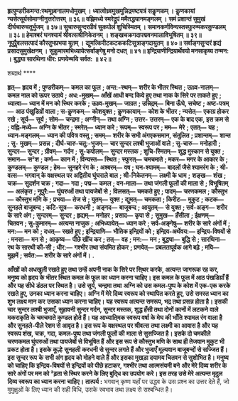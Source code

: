**हृत्पुण्डरीकमन्त:स्थमूध्र्वनालमधोमुखम् ।** **ध्यात्वोध्र्वमुखमुन्निद्रमष्टपत्रं सकॢणकम् ।** **कॢणकायां न्यसेत्सूर्यसोमाग्नीनुत्तरोत्तरम् ॥ ३६॥** **वह्निमध्ये स्मरेद्रूपं ममैतद्ध्यानमङ्गलम् ।** **समं प्रशान्तं सुमुखं दीर्घचारुचतुर्भुजम् ॥ ३७॥** **सुचारुसुन्दरग्रीवं सुकपोलं शुचिस्मितम् ।** **समानकर्णविन्यस्तस्फुरन्मकरकुण्डलम् ॥ ३८॥** **हेमाश्बरं घनश्यामं श्रीवत्सश्रीनिकेतनम् ।** **शङ्खचक्रगदापद्मवनमालाविभूषितम् ॥ ३९॥** **नूपुरैॢवलसत्पादं कौस्तुभप्रभया युतम् ।** **द्युमत्किरीटकटककटिसूत्राङ्गदायुतम् ॥ ४०॥** **सर्वाङ्गसुन्दरं हृद्यं प्रसादसुमुखेक्षनम् ।** **सुकुमारमभिध्यायेत्सर्वाङ्गेषु मनो दधत् ॥ ४१॥** **इन्द्रियाणीन्द्रियार्थेवयो मनसाकृष्य तन्मन: ।** **बुद्ध्या सारथिना धीर: प्रणयेन्मयि सर्वत: ॥ ४२॥** 

शब्दार्थ **** 

**हृत्—** **हृदय में** **; पुण्डरीकम्—** **कमल का फूल** **; अन्त:-स्थम्—** **शरीर के भीतर स्थित** **; ऊध्र्व-नालम्—** **कमल नाल को ऊपर** **उठाये** **; अध:-मुखम्—** **आँखें आधी बन्द किये हुए तथा नाक के सिरे पर ताकते हुए** **; ध्यात्वा—** **ध्यान में मन को स्थिर करके** **;** **ऊध्र्व-मुखम्—** **जाग्रत** **; उन्निद्रम्—** **बिना ऊँघे, सचेष्ट** **; अष्ट-पत्रम्—** **आठ पंखुडिय़ों वाला** **; स-कॢणकम्—** **कोशयुक्त** **;** **कॢणकायाम्—** **कोश के भीतर** **; न्यसेत्—** **एकाग्र होकर रखे** **; सूर्य—** **सूर्य** **; सोम—** **चन्द्रमा** **; अग्नीन्—** **तथा अग्नि** **; उत्तर-** **उत्तरम्—** **एक के बाद एक, इस क्रम से** **; वह्नि-मध्ये—** **अग्नि के भीतर** **; स्मरेत्—** **ध्यान करे** **; रूपम्—** **स्वरूप पर** **; मम—** **मेरे** **;** **एतत्—** **यह** **; ध्यान-मङ्गलम्—** **ध्यान की पवित्र वस्तु** **; समम्—** **शरीर के सभी अंगएकसमान, संतुलित** **; प्रशान्तम्—** **शान्त** **; सु-** **मुखम्—** **प्रसन्न** **; दीर्घ-चारु-चतु:-भुजम्—** **चार सुन्दर लश्बी भुजाओं वाले** **; सु-चारु—** **मनोहारी** **; सुन्दर—** **सुन्दर** **; ग्रीवम्—** **गर्दन** **;** **सु-कपोलम्—** **सुन्दर मस्तक** **; शुचि-स्मितम्—** **शुद्ध मुस्कान से युक्त** **; समान—** **स²श** **; कर्ण—** **कान में** **; विन्यस्त—** **स्थित** **;** **स्फुरत्—** **चमचमाते** **; मकर—** **मगर के आकार के** **; कुण्डलम्—** **कुण्डल** **; हेम—** **सुनहरे रंग के** **; अश्बरम्—** **वष** **; घन-श्यामम्—** **बादलों जैसे श्यामरंग के** **; श्री-वत्स—** **भगवान् के वक्षस्थल पर अद्वितीय घुंघराले बाल** **; श्री-निकेतनम्—** **लक्ष्मी के धाम** **;** **शङ्ख—** **शंख** **; चक्र—** **सुदर्शन चक्र** **; गदा—** **गदा** **; पद्म—** **कमल** **; वन-माला—** **तथा जंगली फूलों की माला से** **; विभूषितम्—** **अलंकृत** **; नूपुरै:—** **घुंघरुओं तथा पायजेबों से** **; विलसत्—** **चमकते हुए** **; पादम्—** **चरणकमल** **; कौस्तुभ—** **कौस्तुभ मणि के** **;** **प्रभया—** **तेज से** **; युतम्—** **युक्त** **; द्युमत्—** **चमकता** **; किरीट—** **मुकुट** **; कटक—** **सुनहले बाजूबन्द** **; कटि-सूत्र—** **करधनी** **;** **अङ्गद—** **बाजूबन्द** **; आयुतम्—** **से युक्त** **; सर्व-अङ्ग—** **शरीर के सारे अंग** **; सुन्दरम्—** **सुन्दर** **; हृद्यम्—** **मनोहर** **; प्रसाद—** **कृपा से** **;** **सुमुख—** **हँसीला** **; ईक्षणम्—** **चितवन** **; सु-कुमारम्—** **अत्यन्त नाजुक** **; अभिध्यायेत्—** **ध्यान करे** **; सर्व-अङ्गेषु—** **शरीर के सारे** **अंगों में** **; मन:—** **मन को** **; दधत्—** **रखते हुए** **; इन्द्रियाणि—** **भौतिक इन्द्रियों को** **; इन्द्रिय-अर्थेवय:—** **इन्द्रिय-विषयों से** **; मनसा—** **मन से** **; आकृष्य—** **पीछे खींच कर** **; तत्—** **वह** **; मन:—** **मन** **; बुद्ध्या—** **बुद्धि से** **; सारथिना—** **रथ के सारथी की-सी** **; धीर:—** **गश्भीर तथा संयमित होकर** **; प्रणयेत्—** **प्रबलतापूर्वक आगे बढ़े** **; मयि—** **मुझमें** **; सर्वत:—** **शरीर के सारे अंगों में।** **.** 

**आँखों को अधखुली रखते हुए तथा उन्हें अपनी नाक के सिरे पर सि्थर करके, अत्यन्त** **जागरूक रह कर, मनुष्य को हृदय के भीतर स्थित कमल के फूल का ध्यान करना चाहिए। इस** **कमल के फूल में आठ पंखडिय़ाँ हैं और यह सीधे डंठल पर स्थित है। उसे सूर्य, चन्द्रमा तथा** **अग्नि को उस कमल-पुष्प के कोश में एक-एक करके रखते हुए, उनका ध्यान करना चाहिए।** **अग्नि में मेरे दिव्य स्वरूप को स्थापित करते हुए, उसे समस्त ध्यान का शुभ लक्ष्य मान कर** **उसका ध्यान करना चाहिए। यह स्वरूप अत्यन्त समरूप, भद्र तथा प्रसन्न होता है। इसकी चार** **सुन्दर लश्बी भुजाएँ, सुहावनी सुन्दर गर्दन, सुन्दर मस्तक, शुद्ध हँसी तथा दोनों कानों में लटकने** **वाले मकराकृति के चमचमाते कुण्डल होते हैं। यह आध्याति्मक स्वरूप वर्षा के मेघ की भाँति** **श्यामल रंग वाला है और सुनहले-पीले रेशम से आवृत है। इस रूप के वक्षस्थल पर श्रीवत्स** **तथा लक्ष्मी का आवास है और यह स्वरूप शंख, चक्र, गदा, कमल-पुष्प तथा जंगली फूलों की** **माला से सुसज्जित है। इसके दो चमकीले चरणकमल घुंघरुओं तथा पायजेबों से विभूषित हैं** **और इस रूप से कौस्तुभ मणि के साथ ही तेजवान मुकुट भी प्रकट होता है। इसके कूल्हे** **सुनहली करधनी से सुन्दर लगते हैं और भुजाएँ मूल्यवान बाजूबन्दों से सज्जित हैं। इस सुन्दर रूप** **के सभी अंग हृदय को मोहने वाले हैं और इसका मुखड़ा दयामय चितवन से सुशोभित है।** **मनुष्य को चाहिए कि इन्द्रिय-विषयों से इन्द्रियों को पीछे हटाकर, गश्भीर तथा आत्मसंयमी बने** **और मेरे दिव्य शरीर के सारे अंगों पर मन को ²ढ़ता से स्थिर करने के लिए बुदि्ध का उपयोग** **करे। इस तरह उसे मेरे अत्यन्त मृदुल दिव्य स्वरूप का ध्यान करना चाहिए।** **तात्पर्य :** भगवान् कृष्ण यहाँ पर उद्धव के उस प्रश्न का उत्तर देते हैं, जो मुमुक्षुओं के लिए ध्यान की सही विधि, उसके स्वभाव तथा लक्ष्य से सश्बन्धित है।  